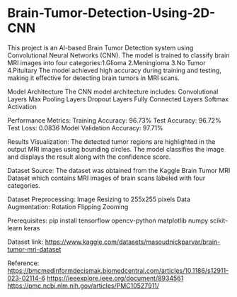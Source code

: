 # Brain-Tumor-Detection-Using-2D-CNN
This project is an AI-based Brain Tumor Detection system using Convolutional Neural Networks (CNN). The model is trained to classify brain MRI images into four categories:1.Glioma  2.Meningioma  3.No Tumor  4.Pituitary The model achieved high accuracy during training and testing, making it effective for detecting brain tumors in MRI scans.

Model Architecture
The CNN model architecture includes:
Convolutional Layers
Max Pooling Layers
Dropout Layers
Fully Connected Layers
Softmax Activation

Performance Metrics:
Training Accuracy: 96.73%
Test Accuracy: 96.72%
Test Loss: 0.0836
Model Validation Accuracy: 97.71%

Results Visualization:
The detected tumor regions are highlighted in the output MRI images using bounding circles. The model classifies the image and displays the result along with the confidence score.


Dataset Source:
The dataset was obtained from the Kaggle Brain Tumor MRI Dataset which contains MRI images of brain scans labeled with four categories.

Dataset Preprocessing:
Image Resizing to 255x255 pixels
Data Augmentation:
Rotation
Flipping
Zooming

Prerequisites:
pip install tensorflow opencv-python matplotlib numpy scikit-learn keras

Dataset link:
https://www.kaggle.com/datasets/masoudnickparvar/brain-tumor-mri-dataset

Reference:
https://bmcmedinformdecismak.biomedcentral.com/articles/10.1186/s12911-023-02114-6
https://ieeexplore.ieee.org/document/8934561
https://pmc.ncbi.nlm.nih.gov/articles/PMC10527911/


